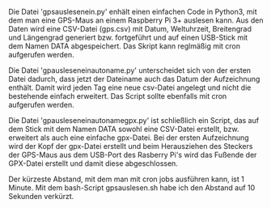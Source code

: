 Die Datei 'gpsauslesenein.py' enhält einen einfachen Code in Python3, mit dem man eine GPS-Maus an einem Raspberry Pi 3+ auslesen kann. Aus den Daten wird eine CSV-Datei (gps.csv) mit Datum, Weltuhrzeit, Breitengrad und Längengrad generiert bzw. fortgeführt und auf einen USB-Stick mit dem Namen DATA abgespeichert.
Das Skript kann reglmäßig mit cron aufgerufen werden.

Die Datei 'gpausleseneinautoname.py' unterscheidet sich von der ersten Datei dadurch, dass jetzt der Dateiname auch das Datum der Aufzeichnung enthält. Damit wird jeden Tag eine neue csv-Datei angelegt und nicht die bestehende einfach erweitert.
Das Script sollte ebenfalls mit cron aufgerufen werden.

Die Datei 'gpausleseneinautonamegpx.py' ist schließlich ein Script, das auf dem Stick mit dem Namen DATA sowohl eine CSV-Datei erstellt, bzw. erweitert als auch eine einfache gpx-Datei. Bei der ersten Aufzeichnung wird der Kopf der gpx-Datei erstellt und beim Herausziehen des Steckers der GPS-Maus aus dem USB-Port des Rasberry Pi's wird das Fußende der GPX-Datei erstellt und damit diese abgeschlossen.

Der kürzeste Abstand, mit dem man mit cron jobs ausführen kann, ist 1 Minute. Mit dem bash-Script gpsauslesen.sh habe ich den Abstand auf 10 Sekunden verkürzt.
